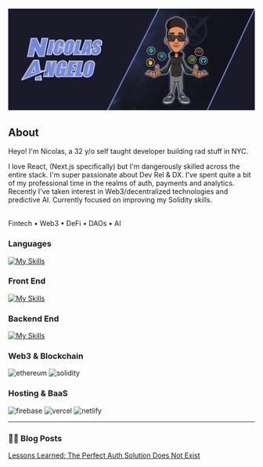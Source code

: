 ![a building](https://github.com/nicolas-angelo/nicolas-angelo/raw/main/nicolas-angelo.jpg)

## About

Heyo! I'm Nicolas, a 32 y/o self taught developer building rad stuff in NYC.

I love React, (Next.js specifically) but I'm dangerously skilled across the entire stack.
I'm super passionate about Dev Rel & DX. I've spent quite a bit of my professional time in the realms of auth, payments and analytics.
Recently I've taken interest in Web3/decentralized technologies and predictive AI. Currently focused on improving my Solidity skills.

<br />
Fintech • Web3 • DeFi • DAOs • AI 
<br />

### Languages
[![My Skills](https://skillicons.dev/icons?i=js,ts,solidity&perline=3)](https://skillicons.dev)

### Front End
[![My Skills](https://skillicons.dev/icons?i=nextjs,react,tailwind,vue,html,css&perline=6)](https://skillicons.dev)

### Backend End
[![My Skills](https://skillicons.dev/icons?i=nodejs,express,postgres,graphql,apollo,prisma&perline=6)](https://skillicons.dev)

### Web3 & Blockchain
![ethereum](https://img.shields.io/badge/Ethereum-3C3C3D?style=for-the-badge&logo=ethereum&logoColor=white)
![solidity](https://img.shields.io/badge/Solidity-363636?style=for-the-badge&logo=solidity&logoColor=white)

### Hosting & BaaS
![firebase](https://img.shields.io/badge/Firebase-ffaa00?style=for-the-badge&logo=Firebase&logoColor=white)
![vercel](https://img.shields.io/badge/Vercel-000000?style=for-the-badge&logo=Vercel&logoColor=white)
![netlify](https://img.shields.io/badge/Netlify-00C7B7?style=for-the-badge&logo=netlify&logoColor=white)

---

### ✍🏽 Blog Posts
[Lessons Learned: The Perfect Auth Solution Does Not Exist](https://www.memberstack.com/blog/perfect-authentication-solution)
